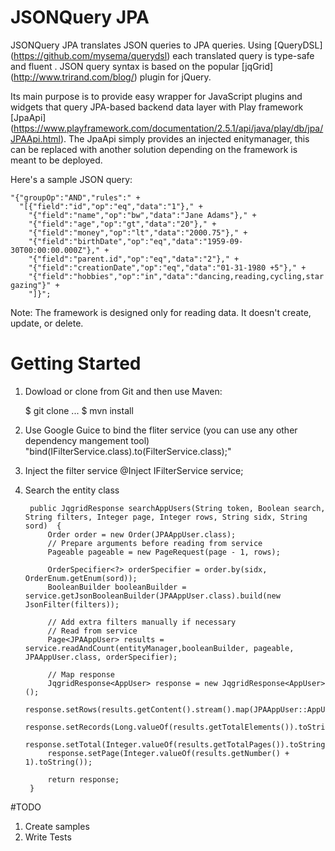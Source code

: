 # JSONQuery JPA

JSONQuery JPA translates JSON queries to JPA queries. Using [QueryDSL] (https://github.com/mysema/querydsl) each 
translated query is type-safe and fluent . JSON query syntax is based on the popular [jqGrid] (http://www.trirand.com/blog/) 
plugin for jQuery.

Its main purpose is to provide easy wrapper for JavaScript plugins and widgets that query JPA-based backend data layer with Play framework  [JpaApi] (https://www.playframework.com/documentation/2.5.1/api/java/play/db/jpa/JPAApi.html). The JpaApi simply provides an injected enitymanager, this can be replaced with another 
solution depending on the framework is meant to be deployed.  


Here's a sample JSON query: 

    "{"groupOp":"AND","rules":" +
      "[{"field":"id","op":"eq","data":"1"}," +
    	"{"field":"name","op":"bw","data":"Jane Adams"}," +
    	"{"field":"age","op":"gt","data":"20"}," +
    	"{"field":"money","op":"lt","data":"2000.75"}," +
    	"{"field":"birthDate","op":"eq","data":"1959-09-30T00:00:00.000Z"}," +
    	"{"field":"parent.id","op":"eq","data":"2"}," +
    	"{"field":"creationDate","op":"eq","data":"01-31-1980 +5"}," +
    	"{"field":"hobbies","op":"in","data":"dancing,reading,cycling,star gazing"}" +
    	"]}";
    	
Note: The framework is designed only for reading data. It doesn't create, update, or delete.


# Getting Started

1. Dowload or clone from Git and then use Maven:

    $ git clone ...
    $ mvn install

2. Use Google Guice to bind the fliter service (you can use any other dependency mangement tool)
	"bind(IFilterService.class).to(FilterService.class);"

3. Inject the filter service 
	@Inject
    IFilterService service;

4. Search the entity class
	


		public JqgridResponse searchAppUsers(String token, Boolean search, String filters, Integer page, Integer rows, String sidx, String sord)  {        
            Order order = new Order(JPAAppUser.class);
            // Prepare arguments before reading from service
            Pageable pageable = new PageRequest(page - 1, rows);
            
            OrderSpecifier<?> orderSpecifier = order.by(sidx, OrderEnum.getEnum(sord));
            BooleanBuilder booleanBuilder = service.getJsonBooleanBuilder(JPAAppUser.class).build(new JsonFilter(filters));

            // Add extra filters manually if necessary
            // Read from service
            Page<JPAAppUser> results = service.readAndCount(entityManager,booleanBuilder, pageable, JPAAppUser.class, orderSpecifier);

            // Map response
            JqgridResponse<AppUser> response = new JqgridResponse<AppUser>();
            response.setRows(results.getContent().stream().map(JPAAppUser::AppUserFromJPAAppUser).collect(Collectors.toList()));
            response.setRecords(Long.valueOf(results.getTotalElements()).toString());
            response.setTotal(Integer.valueOf(results.getTotalPages()).toString());
            response.setPage(Integer.valueOf(results.getNumber() + 1).toString());

            return response;
    	}

#TODO
1. Create samples
2. Write Tests
